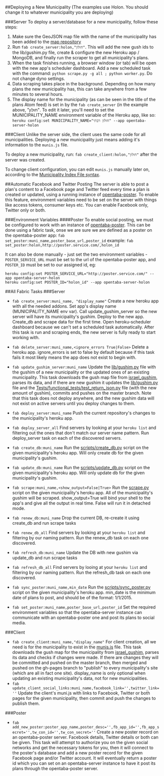 ##Deploying a New Municipality
(The examples use Holon. You should change it to whatever municipality
you are deploying)

###Server
To deploy a server/database for a new municipality, follow these steps:
  1. Make sure the GeoJSON map file with the name of the municipality has 
     been added to the [map repository](http://github.com/niryariv/israel_gushim)
  2. Run `fab create_server:holon,"חולון"`. This will add the new gush ids to the lib/gushim.py file, create & configure the new Heroku app / MongoDB, and finally run the scraper to get all municipality's plans. 
  3. When the task finishes running, a browser window (or tab) will be open with 
     the new app's scheduler dashboard. Add a new scheduled task with the 
     command: `python scrape.py -g all ; python worker.py`. Do not change dyno settings.
  4. Data scraping takes place in the background. Depending on how many plans the new municipality has, this can take anywhere from a few minutes to several hours.
  5. The display name for the municipality (as can be seen in the title of the 
     plans Atom feed) is set in by the `fab create_server` (in the example above, "חולון". To edit it later, you'll need to set the MUNICIPALITY_NAME environment variable of the Heroku app, like so: 
     `heroku config:set MUNICIPALITY_NAME="חולון רבתי" --app opentaba-server-holon`

###Client
Unlike the server side, the client uses the same code for all municipalities. Deploying a new municipality just means adding it's information to the `munis.js` file. 

To deploy a new municipality, run: `fab create_client:holon,"חולון"` after the server was created. 

To change client configuration, you can edit `munis.js` manually later on, according to the [Municipality 
     Index File syntax](http://github.com/niryariv/opentaba-client/blob/master/DEPLOYMENT.md#municipality-index-file).

##Automatic Facebook and Twitter Posting
The server is able to post a plan's content to a Facebook page and Twitter feed every time a plan is created or updated, using a running instance of [opentaba-poster](https://github.com/florpor/opentaba-poster).
To enable this feature, environment variables need to be set on the server with things like access tokens, consumer keys etc.
You can enable Facebook only, Twitter only or both.

###Environment Variables
####Poster
To enable social posting, we must be configured to work with an instance of [opentaba-poster](https://github.com/florpor/opentaba-poster).
This can be done using a fabric task, onse we are sure we are defined as a poster on the opentaba-poster app:
`fab set_poster:muni_name,poster_base_url,poster_id`
example:
`fab set_poster:holon,http://poster.service.com/,holon_id`

It can also be done manually - just set the two environment variables -
`POSTER_SERVICE_URL` must be set to the url of the opentaba-poster app, and `POSTER_ID` must be set to our assigned id, eg:
```
heroku config:set POSTER_SERVICE_URL="http://poster.service.com/" --app opentaba-server-holon
heroku config:set POSTER_ID="holon_id" --app opentaba-server-holon
```

##All Fabric Tasks
###Server
+ `fab create_server:muni_name, "display_name"`
  Create a new heroku app with all the
  needed addons. Set app's display name (MUNICIPALITY_NAME env var). Call 
  update_gushim_server so the new server will have its municipality's gushim. Deploy 
  to the new app. Create_db and scrape data for the first time. Open heroku-scheduler
  dashboard because we can't set a scheduled task automatically. After this task
  is run and scraping ends, the new server is fully ready to start working with.
  
+ `fab delete_server:muni_name,<ignore_errors True|False>` Delete a heroku app.
  ignore_errors is set to false by default because if this task fails it most
  likely means the app does not exist to begin with.

+ `fab update_gushim_server:muni_name` Update the [lib/gushim.py](lib/gushim.py) file with the
  gushim of a new municipality or the updated ones of an existing municipality.
  This task downloads the gush map file from [israel_gushim](http://github.com/niryariv/israel_gushim), parses its  data, and if there are new gushim it updates the [lib/gushim.py](lib/gushim.py) file and the 
  [Tests/functional_tests/test_return_json.py](Tests/functional_tests/test_return_json.py) file (with the new amount of gushim), commits and pushes on the master branch. Note that this task does not deploy
  anywhere, and the new gushim data will not exist on active servers until you
  deploy changes to them.

+ `fab deploy_server:muni_name` Push the current repository's changes to the
  municipality's heroku app.

+ `fab deploy_server_all` Find servers by looking at your `heroku list` and filtering
  out the ones that don't match our server name pattern. Run deploy_server task
  on each of the discovered servers.
+ `fab create_db:muni_name` Run the [scripts/create_db.py](scripts/create_db.py) script on the given
  municipality's heroku app. Will only create db for the given municipality's
  gushim.
+ `fab update_db:muni_name` Run the [scripts/update_db.py](scripts/update_db.py) script on the given
  municipality's heroku app. Will only update db for the given municipality's
  gushim.
+ `fab scrape:muni_name,<show_output=False|True>` Run the [scrape.py](scrape.py) script on the
  given municipality's heroku app. All of the municipality's gushim will
  be scraped. show_output=True will bind your shell to the app's and give
  all the output in real time. False will run it in detached mode.
+ `fab renew_db:muni_name` Drop the current DB, re-create it using create_db and run scrape tasks
+ `fab renew_db_all` Find servers by looking at your `heroku list` and filtering
  by our naming pattern. Run the renew_db task on each one discovered.
+ `fab refresh_db:muni_name` Update the DB with new gushim via update_db and run scrape tasks
+ `fab refresh_db_all` Find servers by looing at your `heroku list` and filtering
  by our naming pattern. Run the refresh_db task on each one discovered.
+ `fab sync_poster:muni_name,min_date` Run the [scripts/sync_poster.py](scripts/sync_poster.py) script on the given
  municipality's heroku app. min_date is the minimum date of plans to post, 
  and should be of the format: 1/1/2015.
+ `fab set_poster:muni_name,poster_base_url,poster_id` Set the required environment variables so
  that the opentaba-server instance can communicate with an opentaba-poster one and post its plans 
  to social media.

###Client
+ `fab create_client:muni_name,"display_name"` For client creation, all we need
  is for the municipality to exist in the [munis.js](munis.js) file. This task downloads
  the gush map for the municipality from [israel_gushim](http://github.com/niryariv/israel_gushim), parses its data and
  checks if changes were made. If there are changes they will be committed
  and pushed on the master branch, then merged and pushed on the gh-pages
  branch to "publish" to every municipality's site (which are all in fact
  one site). display_name is only optional when updating an existing
  municipality's data, not for new municipalities.
+ `fab update_client_social_links:muni_name,facebook_link='',twitter_link=''` Update the client's
  muni.js with links to Facebook, Twitter or both pages for the given municipality, then commit 
  and push the changes to publish them.

###Poster
+ `fab add_new_poster:poster_app_name,poster_desc='',fb_app_id='',fb_app_secret='',tw_con_id='',tw_con_secret=''`
  Create a new poster record on an opentaba-poster server. Facebook details, Twitter details or both can be given.
  This task will attempt to authorize you on the given social networks and get the necessary tokens for you, then
  it will connect to the poster's database and add a new poster record for the given Facebook page and/or Twitter 
  account. It will eventually return a poster id which you can set on an opentaba-server instance to have it post 
  its plans through the opentaba-poster server.
